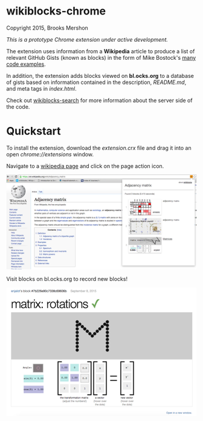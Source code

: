 wikiblocks-chrome
=================

Copyright 2015, Brooks Mershon

*This is a prototype Chrome extension under active development.*

The extension uses information from a **Wikipedia** article to produce a list of relevant GitHub Gists (known as blocks) in the form of Mike Bostock's [many code examples](http://bl.ocks.org).

In addition, the extension adds blocks viewed on **bl.ocks.org** to a database of gists based on information contained in the description, *README.md*, and meta tags in *index.html*.

Check out [wikiblocks-search](https://github.com/bmershon/wikiblocks-search) for more information about the server side of the code.

# Quickstart

To install the extension, download the *extension.crx* file and drag it into an open *chrome://extensions* window.

Navigate to a [wikipedia page](https://en.wikipedia.org/wiki/Adjacency_matrix) and click on the page action icon.

![Wikiblocks Chrome Extension](/images/wikipedia.png)

Visit blocks on bl.ocks.org to record new blocks!

![Discover new blocks](/images/blocks.png)

